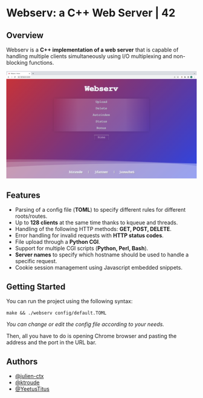 # Webserv: a C++ Web Server | 42

## Overview
Webserv is a **C++ implementation of a web server** that is capable of handling multiple clients simultaneously using I/O multiplexing and non-blocking functions.

<img src="https://raw.githubusercontent.com/julien-ctx/42_webserv/master/assets/webserv.png">

## Features
- Parsing of a config file (**TOML**) to specify different rules for different roots/routes.
- Up to **128 clients** at the same time thanks to kqueue and threads.
- Handling of the following HTTP methods: **GET, POST, DELETE**.
- Error handling for invalid requests with **HTTP status codes**.
- File upload through a **Python CGI**.
- Support for multiple CGI scripts (**Python, Perl, Bash**).
- **Server names** to specify which hostname should be used to handle a specific request.
- Cookie session management using Javascript embedded snippets.
## Getting Started
You can run the project using the following syntax:

```
make && ./webserv config/default.TOML
```
*You can change or edit the config file according to your needs.*

Then, all you have to do is opening Chrome browser and pasting the address and the port in the URL bar.

## Authors

- [@julien-ctx](https://github.com/julien-ctx)
- [@ktroude](https://github.com/ktroude)
- [@YeetusTitus](https://github.com/YeetusTitus)
